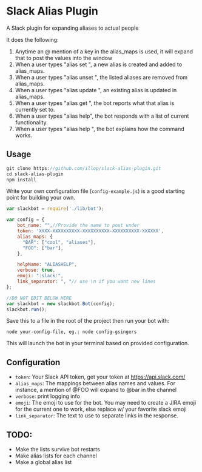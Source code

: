 # Slack Alias Plugin

A Slack plugin for expanding aliases to actual people  

It does the following:

1. Anytime an @ mention of a key in the alias_maps is used, it will expand that to post the values into the window
2. When a user types "alias set <alias> <list of users>", a new alias is created and added to alias_maps.
3. When a user types "alias unset <list of aliases>", the listed aliases are removed from alias_maps.
4. When a user types "alias update <alias> <list of users>", an existing alias is updated in alias_maps.
5. When a user types "alias get <alias>", the bot reports what that alias is currently set to.
6. When a user types "alias help", the bot responds with a list of current functionality.
7. When a user types "alias help <command>", the bot explains how the command works.

## Usage

```javascript
git clone https://github.com/illop/slack-alias-plugin.git
cd slack-alias-plugin
npm install
```

Write your own configuration file (`config-example.js`) is a good starting point for building your own.

```javascript
var slackbot = require('./lib/bot');

var config = {
    bot_name: "",//Provide the name to post under
    token: 'XXXX-XXXXXXXXXX-XXXXXXXXXX-XXXXXXXXXX-XXXXXX',
    alias_maps: {
      "BAR": ["cool", "aliases"],
      "FOO": ["bar"],
    },

    helpName: "ALIASHELP",
    verbose: true,
    emoji: ":slack:",
    link_separator: ", "// use \n if you want new lines
};

//DO NOT EDIT BELOW HERE
var slackbot = new slackbot.Bot(config);
slackbot.run();

```

Save this to a file in the root of the project then run your bot with:

    node your-config-file, eg.: node config-gsingers

This will launch the bot in your terminal based on provided configuration.

## Configuration

- `token`: Your Slack API token, get your token at https://api.slack.com/
- `alias_maps`: The mappings between alias names and values.  For instance, a mention of @FOO will expand to @bar in the channel
- `verbose`: print logging info
- `emoji`: The emoji to use for the bot.  You may need to create a JIRA emoji for the current one to work, else replace w/ your favorite slack emoji
- `link_separator`: The text to use to separate links in the response.

## TODO:

- Make the lists survive bot restarts
- Make alias lists for each channel
- Make a global alias list
